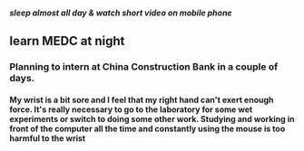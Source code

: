 ##### sleep almost all day & watch short video on mobile phone
## learn MEDC at night
### Planning to intern at China Construction Bank in a couple of days.
#### My wrist is a bit sore and I feel that my right hand can't exert enough force. It's really necessary to go to the laboratory for some wet experiments or switch to doing some other work. Studying and working in front of the computer all the time and constantly using the mouse is too harmful to the wrist
